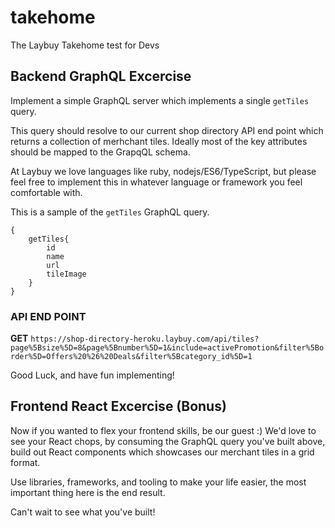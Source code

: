 # takehome
The Laybuy Takehome test for Devs

## Backend GraphQL Excercise
Implement a simple GraphQL server which implements a single `getTiles` query.

This query should resolve to our current shop directory API end point which returns a collection of merhchant tiles. Ideally most of the key attributes should be mapped to the GrapqQL schema.

At Laybuy we love languages like ruby, nodejs/ES6/TypeScript, but please feel free to implement this in whatever language or framework you feel comfortable with.

This is a sample of the `getTiles` GraphQL query.
```
{
    getTiles{
        id
        name
        url
        tileImage
    } 
}
```

### API END POINT
**GET** `https://shop-directory-heroku.laybuy.com/api/tiles?page%5Bsize%5D=8&page%5Bnumber%5D=1&include=activePromotion&filter%5Border%5D=Offers%20%26%20Deals&filter%5Bcategory_id%5D=1`

Good Luck, and have fun implementing!

## Frontend React Excercise (Bonus)

Now if you wanted to flex your frontend skills, be our guest :) We'd love to see your React chops, by consuming the GraphQL query you've built above, build out React components which showcases our merchant tiles in a grid format.

Use libraries, frameworks, and tooling to make your life easier, the most important thing here is the end result. 

Can't wait to see what you've built!


